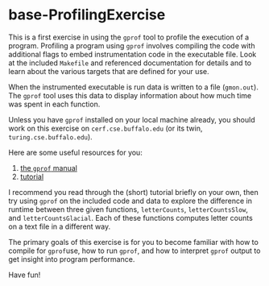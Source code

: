 # base-ProfilingExercise

This is a first exercise in using the ```gprof``` tool to profile the
execution of a program.  Profiling a program using ```gprof```
involves compiling the code with additional flags to embed
instrumentation code in the executable file.  Look at the included
`Makefile` and referenced documentation for details and to learn about
the various targets that are defined for your use.

When the instrumented executable is run data is written to a file
(```gmon.out```).  The ```gprof``` tool uses this data to display
information about how much time was spent in each function.

Unless you have ```gprof``` installed on your local machine already,
you should work on this exercise on ```cerf.cse.buffalo.edu``` (or its
twin, ```turing.cse.buffalo.edu```).

Here are some useful resources for you:
1. [the ```gprof``` manual](https://sourceware.org/binutils/docs/gprof/index.html#Top)
2. [tutorial](https://www.thegeekstuff.com/2012/08/gprof-tutorial)

I recommend you read through the (short) tutorial briefly on your own,
then try using ```gprof``` on the included code and data to explore
the difference in runtime between three given functions,
```letterCounts```, ```letterCountsSlow```, and
```letterCountsGlacial```.  Each of these functions computes letter
counts on a text file in a different way.

The primary goals of this exercise is for you to become familiar with
how to compile for ```gprof```use, how to run ```gprof```, and how to
interpret ```gprof``` output to get insight into program performance.

Have fun!
